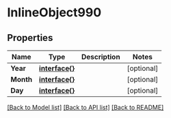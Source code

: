 # InlineObject990

## Properties

Name | Type | Description | Notes
------------ | ------------- | ------------- | -------------
**Year** | [**interface{}**](.md) |  | [optional] 
**Month** | [**interface{}**](.md) |  | [optional] 
**Day** | [**interface{}**](.md) |  | [optional] 

[[Back to Model list]](../README.md#documentation-for-models) [[Back to API list]](../README.md#documentation-for-api-endpoints) [[Back to README]](../README.md)


